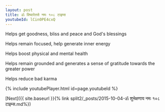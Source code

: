 ```yaml
---
layout: post
title: ॐ विष्वारेतसे नमः १०८ टाइम्स
youtubeId: lCin0PE4cxQ
---
```

 
 
Helps get goodness, bliss and peace and God's blessings
 
Helps remain focused, help generate inner energy 
 
Helps boost physical and mental health 
 
Helps remain grounded and generates a sense of gratitude towards the greater power 
 
Helps reduce bad karma
 
 
 
 


{% include youtubePlayer.html id=page.youtubeId %}
 
[Next]({{ site.baseurl }}{% link  split2/_posts/2015-10-04-ॐ शुभेक्षणाय नमः १०८ टाइम्स.md%})
 
